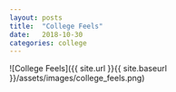 ```yaml
---
layout: posts
title:  "College Feels"
date:   2018-10-30
categories: college
---
```


![College Feels]({{ site.url }}{{ site.baseurl }}/assets/images/college_feels.png)